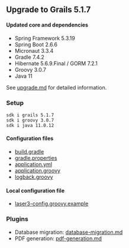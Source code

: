 
## Upgrade to Grails 5.1.7

#### Updated core and dependencies

- Spring Framework 5.3.19
- Spring Boot 2.6.6
- Micronaut 3.3.4
- Gradle 7.4.2
- Hibernate 5.6.9.Final / GORM 7.2.1
- Groovy 3.0.7
- Java 11

See [upgrade.md](./upgrade.md) for detailed information.

### Setup

    sdk i grails 5.1.7 
    sdk i groovy 3.0.7
    sdk i java 11.0.12

#### Configuration files

- [build.gradle](../build.gradle)
- [gradle.properties](../gradle.properties)
- [application.yml](../grails-app/conf/application.yml)
- [application.groovy](../grails-app/conf/application.groovy)
- [logback.groovy](../grails-app/conf/logback.groovy)

#### Local configuration file

- [laser3-config.groovy.example](../files/server/laser3-config.groovy.example)

### Plugins 

- Database migration: [database-migration.md](./database-migration.md)
- PDF generation: [pdf-generation.md](./pdf-generation.md)
